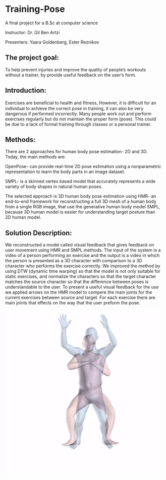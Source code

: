 # Training-Pose
A final project for a B.Sc at computer science

Instructor: Dr. Gil Ben Artzi

Presenters:  Yaara Goldenberg, Ester Reznikov

 ## The project goal:
 To help prevent injuries and improve the quality of people’s workouts without a trainer,
 by provide useful feedback on the user’s form.
 
 ## Introduction:
  Exercises are beneﬁcial to health and ﬁtness, 
  However, it is difficult for an individual to achieve the correct pose in training,
  it can also be very dangerous if performed incorrectly.
  Many people work out and perform exercises regularly but do not maintain the proper form (pose). 
  This could be due to a lack of formal training through classes or a personal trainer.
 
 ## Methods:
 There are 2 approaches for human body pose estimation- 2D and 3D.
 Today, the main methods are:
 
 OpenPose- can provide real-time 2D pose estimation using a nonparametric representation to learn the body parts in an image dataset. 
 
 SMPL- is a skinned vertex based model that accurately represents a wide variety of body shapes in natural human poses.
 
 The selected approach is 3D human body pose estimation using HMR- an end-to-end framework for reconstructing a full 3D mesh of a human body from a single RGB image, 
 that use the generative human body model SMPL, because 3D human model is easier for understanding target posture than 2D human model.
 
 ## Solution Description:
 We reconstructed a model called visual feedback that gives feedback on user movement using HMR and SMPL methods.
 The input of the system is a video of a person performing an exercise and the output is a video in which the person is
 presented as a 3D character with comparison to a 3D character who performs the exercise correctly.
 We improved the method by using DTW (dynamic time warping) so that the model is not only suitable for static exercises, and 
 normalize the characters so that the target character matches the source character so  that the difference between poses is 
 understandable to the user. 
 To present a useful visual feedback for the use we applied arrows on the HMR model to compere the main joints for the current exercises between source and
 target. For each exercise there are main joints that effects on the way that the user preform the pose.
 
 ![](examples/example.gif)
